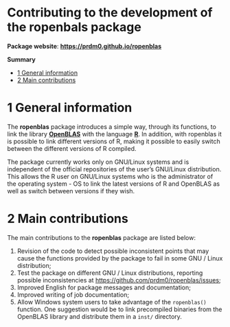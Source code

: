 Contributing to the development of the ropenbals package
================
**Package website**: **<https://prdm0.github.io/ropenblas>**  
  
**Summary**

-   [1 General information](#general-information)
-   [2 Main contributions](#main-contributions)

# 1 General information

The **ropenblas** package introduces a simple way, through its
functions, to link the library [**OpenBLAS**](https://www.openblas.net/)
with the language [**R**](https:%20//www.r-project.org/). In addition,
with ropenblas it is possible to link different versions of R, making it
possible to easily switch between the different versions of R compiled.

The package currently works only on GNU/Linux systems and is independent
of the official repositories of the user’s GNU/Linux distribution. This
allows the R user on GNU/Linux systems who is the administrator of the
operating system - OS to link the latest versions of R and OpenBLAS as
well as switch between versions if they wish.

# 2 Main contributions

The main contributions to the **ropenblas** package are listed below:

1.  Revision of the code to detect possible inconsistent points that may
    cause the functions provided by the package to fail in some GNU /
    Linux distribution;
2.  Test the package on different GNU / Linux distributions, reporting
    possible inconsistencies at
    <https://github.com/prdm0/ropenblas/issues>;
3.  Improved English for package messages and documentation;
4.  Improved writing of job documentation;
5.  Allow Windows system users to take advantage of the `ropenblas()`
    function. One suggestion would be to link precompiled binaries from
    the OpenBLAS library and distribute them in a `inst/` directory.
